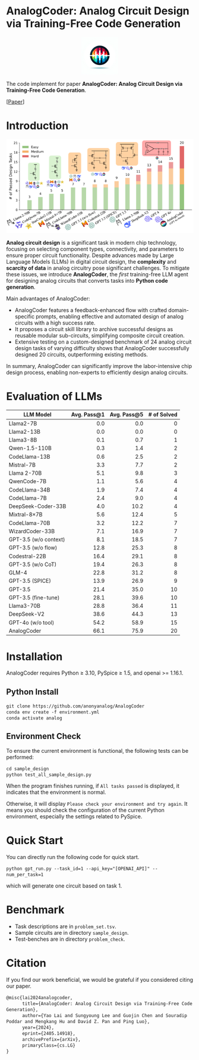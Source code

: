 # AnalogCoder: Analog Circuit Design via Training-Free Code Generation

<p align="center">
  <img src="AnalogCoder_label.png" alt="alt text"width="100">
</p>

The code implement for paper **AnalogCoder: Analog Circuit Design via Training-Free Code Generation**. 

[[Paper](https://arxiv.org/pdf/2405.14918)]

# Introduction

<p align="center">
  <img src="teaser.png" alt="alt text"width="600">
</p>

**Analog circuit design** is a significant task in modern chip technology, focusing on selecting component types, connectivity, and parameters to ensure proper circuit functionality. Despite advances made by Large Language Models (LLMs) in digital circuit design, the **complexity** and **scarcity of data** in analog circuitry pose significant challenges. To mitigate these issues, we introduce **AnalogCoder**, the *first* training-free LLM agent for designing analog circuits that converts tasks into **Python code generation**. 

Main advantages of AnalogCoder: 
- AnalogCoder features a feedback-enhanced flow with crafted domain-specific prompts, enabling effective and automated design of analog circuits with a high success rate. 
- It proposes a circuit skill library to archive successful designs as reusable modular sub-circuits, simplifying composite circuit creation. 
- Extensive testing on a custom-designed benchmark of 24 analog circuit design tasks of varying difficulty shows that AnalogCoder successfully designed 20 circuits, outperforming existing methods. 


In summary, AnalogCoder can significantly improve the labor-intensive chip design process, enabling non-experts to efficiently design analog circuits.

# Evaluation of LLMs
| LLM Model               |      Avg. Pass@1 |      Avg. Pass@5 |     # of Solved |
|-------------------------|-----------------:|-----------------:|----------------:|
| Llama2-7B               |              0.0 |              0.0 |               0 |
| Llama2-13B              |              0.0 |              0.0 |               0 |
| Llama3-8B               |              0.1 |              0.7 |               1 |
| Qwen-1.5-110B           |              0.3 |              1.4 |               2 |
| CodeLlama-13B           |              0.6 |              2.5 |               2 |
| Mistral-7B              |              3.3 |              7.7 |               2 |
| Llama 2-70B             |              5.1 |              9.8 |               3 |
| QwenCode-7B             |              1.1 |              5.6 |               4 |
| CodeLlama-34B           |              1.9 |              7.4 |               4 |
| CodeLlama-7B            |              2.4 |              9.0 |               4 |
| DeepSeek-Coder-33B      |              4.0 |             10.2 |               4 |
| Mixtral-8×7B            |              5.6 |             12.4 |               5 |
| CodeLlama-70B           |              3.2 |             12.2 |               7 |
| WizardCoder-33B         |              7.1 |             16.9 |               7 |
| GPT-3.5 (w/o context)   |              8.1 |             18.5 |               7 |
| GPT-3.5 (w/o flow)      |             12.8 |             25.3 |               8 |
| Codestral-22B           |             16.4 |             29.1 |               8 |
| GPT-3.5 (w/o CoT)       |             19.4 |             26.3 |               8 |
| GLM-4                   |             22.8 |             31.2 |               8 |
| GPT-3.5 (SPICE)         |             13.9 |             26.9 |               9 |
| GPT-3.5                 |             21.4 |             35.0 |              10 |
| GPT-3.5 (fine-tune)     |             28.1 |             39.6 |              10 |
| Llama3-70B              |             28.8 |             36.4 |              11 |
| DeepSeek-V2             |             38.6 |             44.3 |              13 |
| GPT-4o (w/o tool)       |             54.2 |             58.9 |              15 |
| AnalogCoder             |             66.1 |             75.9 |              20 |

# Installation
AnalogCoder requires Python ≥ 3.10, PySpice ≥ 1.5, and openai >= 1.16.1. 

## Python Install
```
git clone https://github.com/anonyanalog/AnalogCoder
conda env create -f environment.yml
conda activate analog
```

## Environment Check
To ensure the current environment is functional, the following tests can be performed:

```
cd sample_design
python test_all_sample_design.py
```

When the program finishes running, if `All tasks passed` is displayed, it indicates that the environment is normal.

Otherwise, it will display `Please check your environment and try again`. It means you should check the configuration of the current Python environment, especially the settings related to PySpice.





# Quick Start
You can directly run the following code for quick start.
```
python gpt_run.py --task_id=1 --api_key="[OPENAI_API]" --num_per_task=1
```
which will generate one circuit based on task 1.


# Benchmark
- Task descriptions are in `problem_set.tsv`.
- Sample circuits are in directory `sample_design`.
- Test-benches are in directory `problem_check`.

# Citation
If you find our work beneficial, we would be grateful if you considered citing our paper.


```
@misc{lai2024analogcoder,
      title={AnalogCoder: Analog Circuit Design via Training-Free Code Generation}, 
      author={Yao Lai and Sungyoung Lee and Guojin Chen and Souradip Poddar and Mengkang Hu and David Z. Pan and Ping Luo},
      year={2024},
      eprint={2405.14918},
      archivePrefix={arXiv},
      primaryClass={cs.LG}
}
```